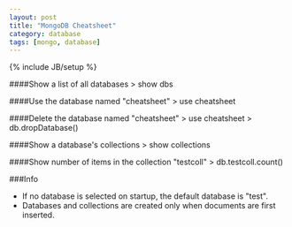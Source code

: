 ```yaml
---
layout: post
title: "MongoDB Cheatsheet"
category: database
tags: [mongo, database]
---
```

{% include JB/setup %}

####Show a list of all databases
    > show dbs

####Use the database named "cheatsheet"
    > use cheatsheet

####Delete the database named "cheatsheet"
    > use cheatsheet
    > db.dropDatabase()

####Show a database's collections
    > show collections

####Show number of items in the collection "testcoll"
    > db.testcoll.count()
    
###Info
<ul>
<li>If no database is selected on startup, the default database is "test".</li>
<li>Databases and collections are created only when documents are first inserted.</li>
</ul>